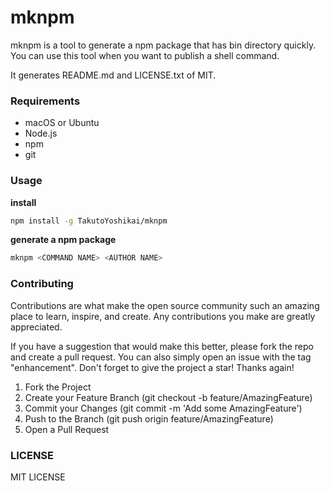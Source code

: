# mknpm
mknpm is a tool to generate a npm package that has bin directory quickly. You can use this tool when you want to publish a shell command.

It generates README.md and LICENSE.txt of MIT.

### Requirements
* macOS or Ubuntu
* Node.js
* npm
* git

### Usage
**install**
```bash
npm install -g TakutoYoshikai/mknpm
```

**generate a npm package**
```bash
mknpm <COMMAND NAME> <AUTHOR NAME>
```

### Contributing

Contributions are what make the open source community such an amazing place to learn, inspire, and create. Any contributions you make are greatly appreciated.

If you have a suggestion that would make this better, please fork the repo and create a pull request. You can also simply open an issue with the tag "enhancement". Don't forget to give the project a star! Thanks again!

1. Fork the Project
2. Create your Feature Branch (git checkout -b feature/AmazingFeature)
3. Commit your Changes (git commit -m 'Add some AmazingFeature')
4. Push to the Branch (git push origin feature/AmazingFeature)
5. Open a Pull Request

### LICENSE
MIT LICENSE
